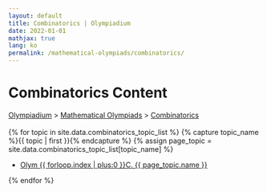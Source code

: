 ```yaml
---
layout: default
title: Combinatorics | Olympiadium
date: 2022-01-01
mathjax: true
lang: ko
permalink: /mathematical-olympiads/combinatorics/
---
```

<h1>Combinatorics Content</h1>
<a href="{{ site.homeurl }}">Olympiadium</a> > <a href="{{ site.homeurl }}mathematical-olympiads/">Mathematical Olympiads</a> > <a href="{{ site.homeurl }}mathematical-olympiads/combinatorics/">Combinatorics</a><br><br>
{% for topic in site.data.combinatorics_topic_list %}
{% capture topic_name %}{{ topic | first }}{% endcapture %}
{% assign page_topic = site.data.combinatorics_topic_list[topic_name] %}
  <ul class="actions fit big">
  <li><a href="{{ site.baseurl }}{{ page.permalink}}olym-{{ forloop.index | plus:0 }}c" class="button fit big">Olym {{ forloop.index | plus:0 }}C. {{ page_topic.name }}</a></li>
  </ul>
{% endfor %}
